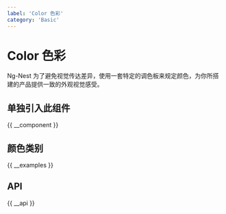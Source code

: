 ```yaml
---
label: 'Color 色彩'
category: 'Basic'
---
```


# Color 色彩

Ng-Nest 为了避免视觉传达差异，使用一套特定的调色板来规定颜色，为你所搭建的产品提供一致的外观视觉感受。

## 单独引入此组件

{{ __component }}

## 颜色类别

{{ __examples }}

## API

{{ __api }}
